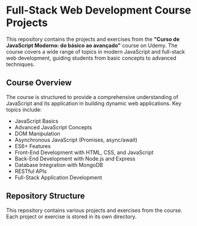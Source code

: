 # Full-Stack Web Development Course Projects

This repository contains the projects and exercises from the **"Curso de JavaScript Moderno: do básico ao avançado"** course on Udemy. The course covers a wide range of topics in modern JavaScript and full-stack web development, guiding students from basic concepts to advanced techniques.

## Course Overview

The course is structured to provide a comprehensive understanding of JavaScript and its application in building dynamic web applications. Key topics include:

- JavaScript Basics
- Advanced JavaScript Concepts
- DOM Manipulation
- Asynchronous JavaScript (Promises, async/await)
- ES6+ Features
- Front-End Development with HTML, CSS, and JavaScript
- Back-End Development with Node.js and Express
- Database Integration with MongoDB
- RESTful APIs
- Full-Stack Application Development

## Repository Structure

This repository contains various projects and exercises from the course. Each project or exercise is stored in its own directory.
